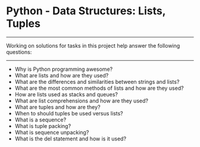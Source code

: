 # Python - Data Structures: Lists, Tuples
***
Working on solutions for tasks in this project help answer the following questions:
***
* Why is Python programming awesome?
* What are lists and how are they used?
* What are the differences and similarities between strings and lists?
* What are the most common methods of lists and how are they used?
* How are lists used as stacks and queues?
* What are list comprehensions and how are they used?
* What are tuples and how are they?
* When to should tuples be used versus lists?
* What is a sequence?
* What is tuple packing?
* What is sequence unpacking?
* What is the del statement and how is it used?
